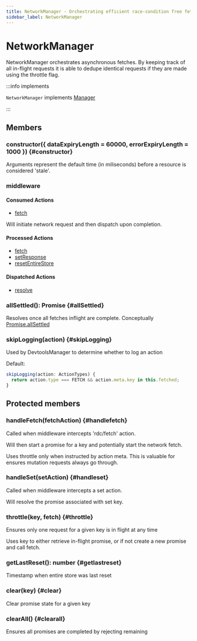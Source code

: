 ```yaml
---
title: NetworkManager - Orchestrating efficient race-condition free fetching
sidebar_label: NetworkManager
---
```


# NetworkManager

NetworkManager orchestrates asynchronous fetches. By keeping track of all in-flight requests
it is able to dedupe identical requests if they are made using the throttle flag.

:::info implements

`NetworkManager` implements [Manager](./Manager.md)

:::

## Members

### constructor(\{ dataExpiryLength = 60000, errorExpiryLength = 1000 }) {#constructor}

Arguments represent the default time (in miliseconds) before a resource is considered 'stale'.

### middleware

#### Consumed Actions

- [fetch](./Controller.md#fetch)

Will initiate network request and then dispatch upon completion.

#### Processed Actions

- [fetch](./Controller.md#fetch)
- [setResponse](./Controller.md#setResponse)
- [resetEntireStore](./Controller.md#resetEntireStore)

#### Dispatched Actions

- [resolve](./Controller.md#resolve)

### allSettled(): Promise {#allSettled}

Resolves once all fetches inflight are complete. Conceptually [Promise.allSettled](https://developer.mozilla.org/en-US/docs/Web/JavaScript/Reference/Global_Objects/Promise/allSettled)

### skipLogging(action) {#skipLogging}

Used by DevtoolsManager to determine whether to log an action

Default:

```ts
skipLogging(action: ActionTypes) {
  return action.type === FETCH && action.meta.key in this.fetched;
}
```

## Protected members

### handleFetch(fetchAction) {#handlefetch}

Called when middleware intercepts 'rdc/fetch' action.

Will then start a promise for a key and potentially start the network
fetch.

Uses throttle only when instructed by action meta. This is valuable
for ensures mutation requests always go through.

### handleSet(setAction) {#handleset}

Called when middleware intercepts a set action.

Will resolve the promise associated with set key.

### throttle(key, fetch) {#throttle}

Ensures only one request for a given key is in flight at any time

Uses key to either retrieve in-flight promise, or if not
create a new promise and call fetch.

### getLastReset(): number {#getlastreset}

Timestamp when entire store was last reset

### clear(key) {#clear}

Clear promise state for a given key

### clearAll() {#clearall}

Ensures all promises are completed by rejecting remaining

